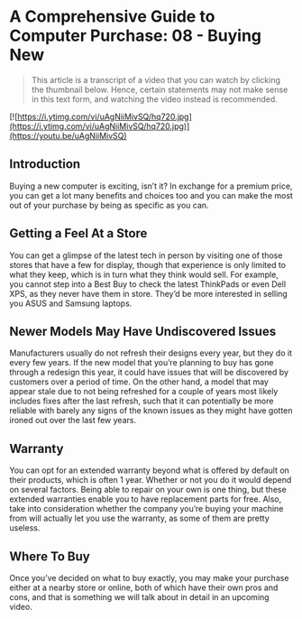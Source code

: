 # A Comprehensive Guide to Computer Purchase: 08 - Buying New

> This article is a transcript of a video that you can watch by clicking the thumbnail below. Hence, certain statements may not make sense in this text form, and watching the video instead is recommended.

[![https://i.ytimg.com/vi/uAgNiiMivSQ/hq720.jpg](https://i.ytimg.com/vi/uAgNiiMivSQ/hq720.jpg)](https://youtu.be/uAgNiiMivSQ)

## Introduction

Buying a new computer is exciting, isn’t it? In exchange for a premium price, you can get a lot many benefits and choices too and you can make the most out of your purchase by being as specific as you can.

## Getting a Feel At a Store

You can get a glimpse of the latest tech in person by visiting one of those stores that have a few for display, though that experience is only limited to what they keep, which is in turn what they think would sell. For example, you cannot step into a Best Buy to check the latest ThinkPads or even Dell XPS, as they never have them in store. They’d be more interested in selling you ASUS and Samsung laptops.

## Newer Models May Have Undiscovered Issues

Manufacturers usually do not refresh their designs every year, but they do it every few years. If the new model that you’re planning to buy has gone through a redesign this year, it could have issues that will be discovered by customers over a period of time. On the other hand, a model that may appear stale due to not being refreshed for a couple of years most likely includes fixes after the last refresh, such that it can potentially be more reliable with barely any signs of the known issues as they might have gotten ironed out over the last few years.

## Warranty

You can opt for an extended warranty beyond what is offered by default on their products, which is often 1 year. Whether or not you do it would depend on several factors. Being able to repair on your own is one thing, but these extended warranties enable you to have replacement parts for free. Also, take into consideration whether the company you’re buying your machine from will actually let you use the warranty, as some of them are pretty useless.

## Where To Buy

Once you’ve decided on what to buy exactly, you may make your purchase either at a nearby store or online, both of which have their own pros and cons, and that is something we will talk about in detail in an upcoming video.
